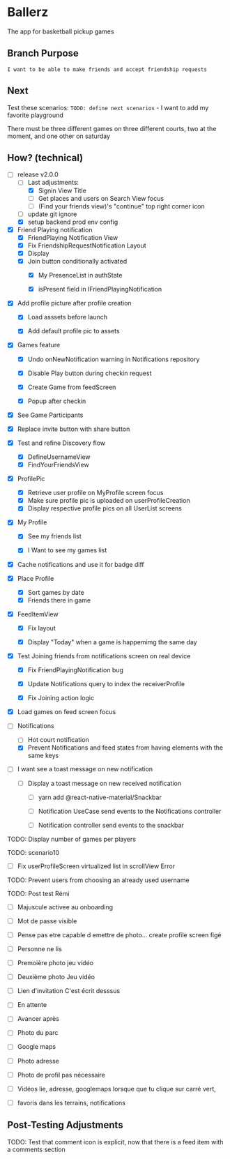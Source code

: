 # Ballerz
The app for basketball pickup games


## Branch Purpose
    I want to be able to make friends and accept friendship requests
## Next 
Test these scenarios:
    `TODO: define next scenarios` 
    - I want to add my favorite playground
        
There must be three different games on three different courts, two at the moment, and one other on saturday


## How? (technical)


- [ ] release v2.0.0
    * [ ] Last adjustments:
        - [x] Signin View Title
        - [ ] Get places and users on Search View focus
        - [ ] (Find your friends view)'s "continue" top right corner icon
    - [ ] update git ignore
    - [x] setup backend prod env config

- [x] Friend Playing notification
    - [x] FriendPlaying Notification View
    - [x] Fix FriendshipRequestNotification Layout
    - [x] Display
    - [x] Join button conditionally activated
        - [x] My PresenceList in authState
        - [x] isPresent field in IFriendPlayingNotification


* [x] Add profile picture after profile creation
    - [x] Load asssets before launch 
    - [x] Add default profile pic to assets
        

- [x] Games feature
    - [x] Undo onNewNotification warning in Notifications repository    
    - [x] Disable Play button during checkin request
    - [x] Create Game from feedScreen
    - [x] Popup after checkin


- [x] See Game Participants

- [x] Replace invite button with share button

- [x] Test and refine Discovery flow
    - [x] DefineUsernameView 
    - [x] FindYourFriendsView

- [x] ProfilePic
    - [x] Retrieve user profile on MyProfile screen focus
    - [x] Make sure profile pic is uploaded on userProfileCreation
    - [x] Display respective profile pics on all UserList screens

- [x] My Profile
    - [x] See my friends list
    - [x] I Want to see my games list


- [x] Cache notifications and use it for badge diff

- [x] Place Profile
    - [x] Sort games by date
    - [x] Friends there in game

- [x] FeedItemView
    - [x] Fix layout
    - [x] Display "Today" when a game is happemimg the same day


- [x] Test Joining friends from notifications screen on real device
    - [x] Fix FriendPlayingNotification bug
    - [x] Update Notifications query to index the receiverProfile
    - [x] Fix Joining action logic


- [x] Load games on feed screen focus


- [ ] Notifications
    - [ ] Hot court notification 
    - [x] Prevent Notifications and feed states from having elements with the same keys

- [ ] I want see a toast message on new notification
    - [ ] Display a toast message on new received notification 
        - [ ] yarn add @react-native-material/Snackbar
        - [ ] Notification UseCase send events to the Notifications controller
        - [ ] Notification  controller send events to the snackbar 

        

TODO: Display number of games per players



TODO: scenario10
* [ ] Fix userProfileScreen virtualized list in scrollView Error



TODO: Prevent users from choosing an already used username


TODO: Post test Rémi
* [ ] Majuscule activee au onboarding
* [ ] Mot de passe visible
* [ ] Pense pas etre capable d emettre de photo... create profile screen figé


- [ ] Personne ne lis 
- [ ] Premoière photo jeu vidéo
- [ ] Deuxième photo Jeu vidéo

- [ ] Lien d'invitation 
    C'est écrit desssus

- [ ] En attente 

-[ ] Avancer après 

- [ ] Photo du parc

- [ ] Google maps

- [ ] Photo adresse

- [ ] Photo de profil pas nécessaire

- [ ] Vidéos lie, adresse, googlemaps lorsque que tu clique sur carré vert, 

- [ ] favoris dans les terrains, notifications



## Post-Testing Adjustments
TODO: Test that comment icon is explicit, now that there is a feed item with a comments section